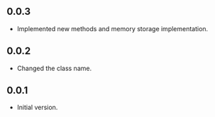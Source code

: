## 0.0.3
- Implemented new methods and memory storage implementation.
## 0.0.2
- Changed the class name.
## 0.0.1
- Initial version.
